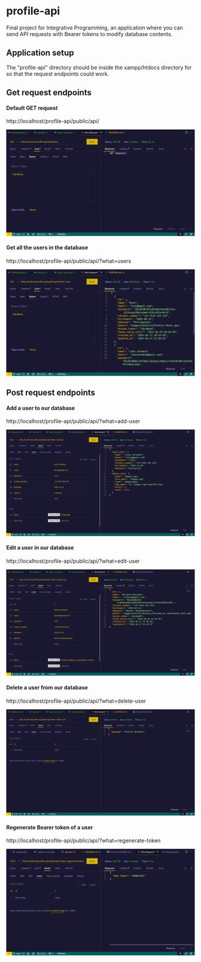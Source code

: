 # profile-api
Final project for Integrative Programming, an application where you can send API requests with Bearer tokens to modify database contents.

## Application setup
The "profile-api" directory should be inside the xampp/htdocs directory for so that the request endpoints could work.


## Get request endpoints

#### Default GET request
http://localhost/profile-api/public/api/

![get_request_index](readme_photos/get_request_index.png)

#### Get all the users in the database
http://localhost/profile-api/public/api/?what=users

![get_request_users](readme_photos/get_request_users.png)

## Post request endpoints

#### Add a user to our database
http://localhost/profile-api/public/api/?what=add-user

![post_request_add_user](readme_photos/post_request_add_user.png)

#### Edit a user in our database
http://localhost/profile-api/public/api/?what=edit-user

![post_request_add_user](readme_photos/post_request_edit_user.png)

#### Delete a user from our database
http://localhost/profile-api/public/api/?what=delete-user

![post_request_add_user](readme_photos/post_request_delete_user.png)

#### Regenerate Bearer token of a user
http://localhost/profile-api/public/api/?what=regenerate-token

![post_request_regenerate_token](readme_photos/post_request_regenerate_token.png)